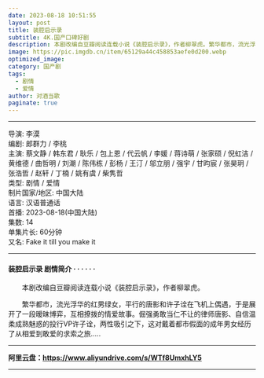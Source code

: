```yaml
---
date: 2023-08-18 10:51:55
layout: post
title: 装腔启示录
subtitle: 4K.国产口碑好剧
description: 本剧改编自豆瓣阅读连载小说《装腔启示录》，作者柳翠虎。繁华都市，流光浮华的红男绿女，平行的唐影和许子诠在飞机上偶遇，于是展开了一段暧昧博弈，互相撩拨的情爱故事...
image: https://pic.imgdb.cn/item/65129a44c458853aefe0d200.webp
optimized_image: 
category: 国产剧
tags:
  - 剧情
  - 爱情
author: 对酒当歌
paginate: true
---
```


---

导演: 李漠  
编剧: 郎群力 / 李桃  
主演: 蔡文静 / 韩东君 / 耿乐 / 包上恩 / 代云帆 / 李媛 / 蒋诗萌 / 张家硕 / 倪虹洁 / 黄维德 / 曲哲明 / 刘潮 / 陈伟栋 / 彭杨 / 王汀 / 邬立朋 / 强宇 / 甘昀宸 / 张昊玥 / 张浩哲 / 赵轩 / 丁楠 / 姚有虞 / 柴隽哲  
类型: 剧情 / 爱情  
制片国家/地区: 中国大陆  
语言: 汉语普通话  
首播: 2023-08-18(中国大陆)  
集数: 14  
单集片长: 60分钟  
又名: Fake it till you make it  

---

#### 装腔启示录 剧情简介 · · · · · ·

　　本剧改编自豆瓣阅读连载小说《装腔启示录》，作者柳翠虎。

　　繁华都市，流光浮华的红男绿女，平行的唐影和许子诠在飞机上偶遇，于是展开了一段暧昧博弈，互相撩拨的情爱故事。倔强勇敢当仁不让的律师唐影、自信温柔成熟魅惑的投行VP许子诠，两性吸引之下，这对戴着都市假面的成年男女经历 了从相爱到敢爱的求索之旅.....

---

**阿里云盘：<https://www.aliyundrive.com/s/WTf8UmxhLY5>**

---
